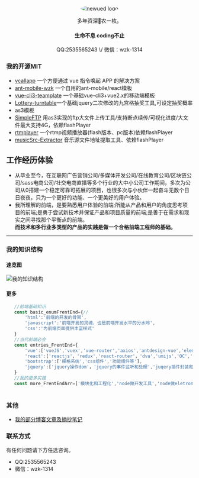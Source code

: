 <p align="center">
    <img alt="newued logo" src="https://avatars2.githubusercontent.com/u/19658614?s=200&v=4" style="border-radius:50%;">
</p>
<p align="center">多年资深🐴农一枚。</p>
<h4 align="center">生命不息  coding不止</h4>
<p  align="center">QQ:2535565243    \/  微信：wzk-1314</p>

### 我的开源MIT 
-  [ vcallapp](https://www.npmjs.com/package/vcallapp) 一个方便通过 vue 指令唤起 APP 的解决方案
-  [ant-mobile-wzk](https://www.npmjs.com/package/antd-mobile-wzk) 一个自用的ant-mobile/react模板
-  [vue-cli3-teamplate](https://github.com/newued/vue-cli3-template) 一个基础vue-cli3+vue2.x的移动端模板
-  [Lottery-turntable](https://github.com/newued/Lottery-turntable)一个基础jquery二次修改的九宫格抽奖工具,可设定抽奖概率
-   as3模板
-  [SimpleFTP](https://github.com/newued/SimpleFTP) 用as3实现的ftp大文件上传工具/支持断点续传/可视化进度/大文件最大支持4G，依赖flashPlayer
-  [rtmplayer](https://github.com/newued/rtmplayer) 一个rtmp视频播放器(flash版本、pc版本)依赖flashPlayer
-  [musicSrc-Extractor](https://github.com/newued/musicSrc-Extractor) 音乐源文件地址提取工具、依赖flashPlayer

## 工作经历体验
- 从毕业至今，在互联网广告营销公司/多媒体开发公司/在线教育公司/区块链公司/sass电商公司/社交电商直播等多个行业的大中小公司工作期间，多次为公司从0搭建一个稳定可靠可拓展的项目，也很多次与小伙伴一起奋斗无数个日日夜夜，只为一个更好的功能、一个更美好的用户体验。
- 我所理解的前端，是要熟悉用户体验的前端;所能从产品和用户的角度思考项目的前端;是勇于尝试新技术并保证产品和项目质量的前端;是善于在需求和现实之间寻找那个平衡点的前端。<br>
__而技术和多行业多类型的产品的实践是做一个合格前端工程师的基础。__
___
    
### 我的知识结构
#### 速览图

![我的知识结构](https://s1.ax1x.com/2020/07/20/U4Xii8.png)

#### 更多

 ```javascript
    //前端基础知识
    const basic_enumFrentEnd={//
        'html':'前端的开发的骨架',
        'javascript':'前端开发的灵魂，也是前端开发水平的分水岭',
        'css':'为前端页面提供丰富样式'
    }
    //当代前端必会
    const entries_FrentEnd={
        'vue':['vueJS','vuex','vue-router','axios','antdesign-vue','elementUI',...'其他vue生态'],
        'react':['reactjs'，'redux','react-router'，'dva','umijs','OC','redux-saga'，'redux-thunk','preact','jsx',...'其他react生态'],
        'bootstrap':['栅格系统','css组件','功能组件等'],
        'jquery':['jquery操作dom'，'jquery的事件监听和处理','juqery插件封装和使用']
    } 
    //我的更多实践
    const more_FrentEndArr=['模块化和工程化','node做开发工具','node做eletron应用','node搭建简单后台服务','loopback、koa、express等后台框使用']     
    
 ```
    
### 其他
- [我的部分博客文章及摘抄笔记](https://github.com/newued/me/issues)


### 联系方式
有任何问题请下方任选咨询。
- QQ:2535565243
- 微信：wzk-1314
